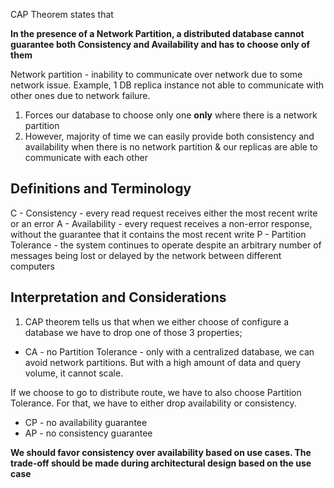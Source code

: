CAP Theorem states that

**In the presence of a Network Partition, a distributed database cannot guarantee both Consistency and Availability and has to choose only of them**

Network partition - inability to communicate over network due to some network issue. Example, 1 DB replica instance not able to communicate with other ones due to network failure.

1. Forces our database to choose only one **only** where there is a network partition
2. However, majority of time we can easily provide both consistency and availability when there is no network partition & our replicas are able to communicate with each other

## Definitions and Terminology
C - Consistency - every read request receives either the most recent write or an error
A - Availability - every request receives a non-error response, without the guarantee that it contains the most recent write
P - Partition Tolerance - the system continues to operate despite an arbitrary number of messages being lost or delayed by the network between different computers

## Interpretation and Considerations
1. CAP theorem tells us that when we either choose of configure a database we have to drop one of those 3 properties;
- CA - no Partition Tolerance - only with a centralized database, we can avoid network partitions. But with a high amount of data and query volume, it cannot scale.

If we choose to go to distribute route, we have to also choose Partition Tolerance. For that, we have to either drop availability or consistency.
- CP - no availability guarantee
- AP - no consistency guarantee

**We should favor consistency over availability based on use cases. The trade-off should be made during architectural design based on the use case**

